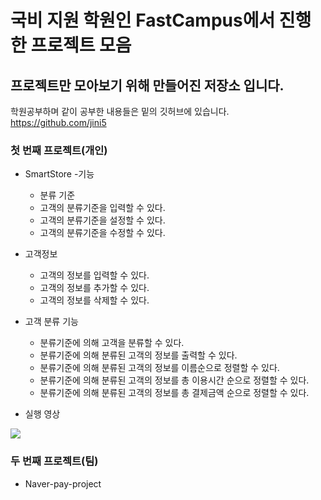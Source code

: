 # 국비 지원 학원인 FastCampus에서 진행한 프로젝트 모음
## 프로젝트만 모아보기 위해 만들어진 저장소 입니다.


학원공부하며 같이 공부한 내용들은 밑의 깃허브에 있습니다.
https://github.com/jini5



### 첫 번째 프로젝트(개인)
- SmartStore 
  -기능
    - 분류 기준
    - 고객의 분류기준을 입력할 수 있다.
    - 고객의 분류기준을 설정할 수 있다.
    - 고객의 분류기준을 수정할 수 있다.
- 고객정보
    - 고객의 정보를 입력할 수 있다.
    - 고객의 정보를 추가할 수 있다.
    - 고객의 정보를 삭제할 수 있다.
- 고객 분류 기능
    - 분류기준에 의해 고객을 분류할 수 있다.
    - 분류기준에 의해 분류된 고객의 정보를 출력할 수 있다. 
    - 분류기준에 의해 분류된 고객의 정보를 이름순으로 정렬할 수 있다.
    - 분류기준에 의해 분류된 고객의 정보를 총 이용시간 순으로 정렬할 수 있다.
    - 분류기준에 의해 분류된 고객의 정보를 총 결제금액 순으로 정렬할 수 있다.


- 실행 영상
<img src="https://user-images.githubusercontent.com/50224909/209512566-f56839ef-92e8-4203-95d3-0c5ae7c7a69b.gif">




### 두 번째 프로젝트(팀)
- Naver-pay-project
